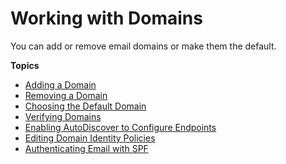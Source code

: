 # Working with Domains<a name="domains_overview"></a>

You can add or remove email domains or make them the default\.

**Topics**
+ [Adding a Domain](add_domain.md)
+ [Removing a Domain](remove_domain.md)
+ [Choosing the Default Domain](default_domain.md)
+ [Verifying Domains](domain_verification.md)
+ [Enabling AutoDiscover to Configure Endpoints](autodiscover.md)
+ [Editing Domain Identity Policies](editing_domains.md)
+ [Authenticating Email with SPF](authenticate_domain.md)